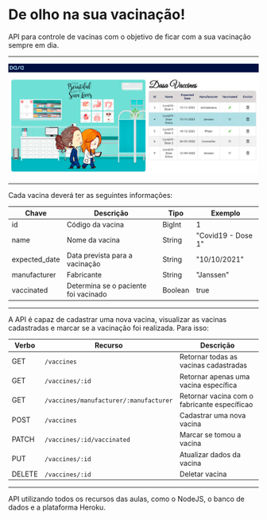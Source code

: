 # De olho na sua vacinação!

API para controle de vacinas com o objetivo de ficar com a sua vacinação sempre em dia.

---

<img src="api-vaccines.png" min-width="" max-width="950px"  width="950px" alt="Front-end da API">

---

Cada vacina deverá ter as seguintes informações:

| Chave         | Descrição                            | Tipo    | Exemplo            |
| ------------- | ------------------------------------ | ------- | ------------------ |
| id            | Código da vacina                     | BigInt  | 1                  |
| name          | Nome da vacina                       | String  | "Covid19 - Dose 1" |
| expected_date | Data prevista para a vacinação       | String  | "10/10/2021"       |
| manufacturer  | Fabricante                           | String  | "Janssen"          |
| vaccinated    | Determina se o paciente foi vacinado | Boolean | true               |

---

A API é capaz de cadastrar uma nova vacina, visualizar as vacinas cadastradas e marcar se a vacinação foi realizada. Para isso:

| Verbo  | Recurso                                | Descrição                                    |
| ------ | -------------------------------------- | -------------------------------------------- |
| GET    | `/vaccines`                            | Retornar todas as vacinas cadastradas        |
| GET    | `/vaccines/:id`                        | Retornar apenas uma vacina específica        |
| GET    | `/vaccines/manufacturer/:manufacturer` | Retornar vacina com o fabricante específicao |
| POST   | `/vaccines`                            | Cadastrar uma nova vacina                    |
| PATCH  | `/vaccines/:id/vaccinated`             | Marcar se tomou a vacina                     |
| PUT    | `/vaccines/:id`                        | Atualizar dados da vacina                    |
| DELETE | `/vaccines/:id`                        | Deletar vacina                               |

---

API utilizando todos os recursos das aulas, como o NodeJS, o banco de dados e a plataforma Heroku.
